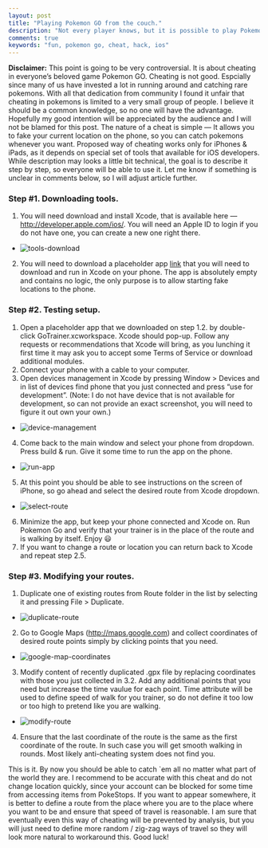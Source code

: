 ```yaml
---
layout: post
title: "Playing Pokemon GO from the couch."
description: "Not every player knows, but it is possible to play Pokemon GO without going out into real world. Not everyone knows this cheat, so I want to be sure that it is available for the masses."
comments: true
keywords: "fun, pokemon go, cheat, hack, ios"
---
```


**Disclaimer:** This point is going to be very controversial. It is about cheating in everyone’s beloved game Pokemon GO. Cheating is not good. Espcially since many of us have invested a lot in running around and catching rare pokemons. With all that dedication from community I found it unfair that cheating in pokemons is limited to a very small group of people. I believe it should be a common knowledge, so no one will have the advantage. Hopefully my good intention will be appreciated by the audience and I will not be blamed for this post.
The nature of a cheat is simple — It allows you to fake your current location on the phone, so you can catch pokemons whenever you want. Proposed way of cheating works only for iPhones & iPads, as it depends on special set of tools that available for iOS developers. While description may looks  a little bit technical, the goal is to describe it step by step, so everyone will be able to use it. Let me know if something is unclear  in comments below, so I will adjust article further.

### Step #1. Downloading tools.
1. You will need download and install Xcode, that is available here — <http://developer.apple.com/ios/>. You will need an Apple ID to login if you do not have one, you can create a new one right there. 
  * ![tools-download](http://leonov.co/assets/images/2016/07/pokemon-go/1-tools-download.png) 
2. You will need to download a placeholder app [link](https://github.com/nikita-leonov/TraingerGO/releases/download/1.0/GoTrainer.zip) that you will need to download and run in Xcode on your phone. The app is absolutely empty and contains no logic, the only purpose is to allow starting fake locations to the phone.

### Step #2. Testing setup.
1. Open a placeholder app that we downloaded on step 1.2. by double-click GoTrainer.xcworkspace. Xcode should pop-up. Follow any requests or recommendations that Xcode will bring, as you lunching it first time it may ask you to accept some Terms of Service or download additional modules.
2. Connect your phone with a cable to your computer.
3. Open devices management in Xcode by pressing Window > Devices and in list of devices find phone that  you just connected and press “use for development”. (Note: I do not have device that is not available for development, so can not provide an exact screenshot, you will need to figure it out own your own.)
  * ![device-management](http://leonov.co/assets/images/2016/07/pokemon-go/2-device-management.png)
4. Come back to the main window and select your phone from dropdown. Press build & run. Give it some time to run the app on the phone.
  * ![run-app](http://leonov.co/assets/images/2016/07/pokemon-go/3-run-app.png)
5. At this point you should be able to see instructions on the screen of iPhone, so go ahead and select the desired route from Xcode dropdown.
  * ![select-route](http://leonov.co/assets/images/2016/07/pokemon-go/4-select-route.png)
6. Minimize the app, but keep your phone connected and Xcode on. Run Pokemon Go and verify that your trainer is in the place of the route and is walking by itself. Enjoy 😃
7. If you want to change a route or location you can return back to Xcode and repeat step 2.5.

### Step #3. Modifying your routes.
1. Duplicate one of existing routes from Route folder in the list by selecting it and pressing File > Duplicate.
  * ![duplicate-route](http://leonov.co/assets/images/2016/07/pokemon-go/5-duplicate-route.png)
2. Go to Google Maps (<http://maps.google.com>) and collect coordinates of desired route points simply by clicking points that you need.
  * ![google-map-coordinates](http://leonov.co/assets/images/2016/07/pokemon-go/6-google-map-coordinates.png)
3. Modify content of recently duplicated .gpx file by replacing coordinates with those you just collected in 3.2. Add any additional points that you need but increase the time vaulue for each point. Time attribute will be used to define speed of walk for you trainer, so do not define it too low or too high to pretend like you are walking.
  * ![modify-route](http://leonov.co/assets/images/2016/07/pokemon-go/7-modify-route.png)
4. Ensure that the last coordinate of the route is the same as the first coordinate of the route. In such case you will get smooth walking in rounds. Most likely anti-cheating system does not find you.

This is it. By now you should be able to catch `em all no matter what part of the world they are. I recommend to be accurate with this cheat and do not change location quickly, since your account can be blocked for some time from accessing items from PokeStops. If you want to appear somewhere, it is better to define a route from the place where you are to the place where you want to be and ensure that speed of travel is reasonable. I am sure that eventually even this way of cheating will be prevented by analysis, but you will just need to define more random / zig-zag ways of travel so they will look more natural to workaround this. Good luck!